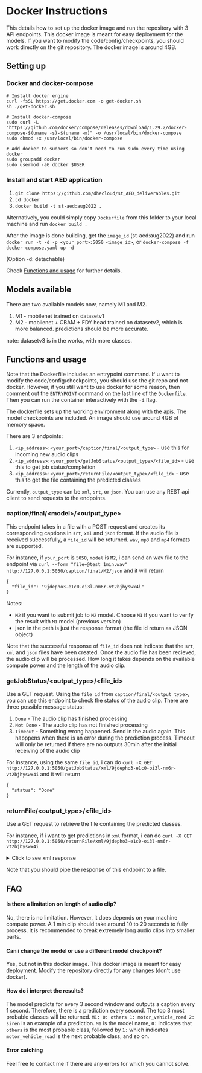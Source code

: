# Docker Instructions

This details how to set up the docker image and run the repository with 3 API endpoints. This docker image is meant for easy deployment for the models. If you want to modify the code/config/checkpoints, you should work directly on the git repository. The docker image is around 4GB.

## Setting up

### Docker and docker-compose

```
# Install docker engine
curl -fsSL https://get.docker.com -o get-docker.sh
sh ./get-docker.sh

# Install docker-compose
sudo curl -L "https://github.com/docker/compose/releases/download/1.29.2/docker-compose-$(uname -s)-$(uname -m)" -o /usr/local/bin/docker-compose
sudo chmod +x /usr/local/bin/docker-compose

# Add docker to sudoers so don’t need to run sudo every time using docker
sudo groupadd docker
sudo usermod -aG docker $USER
```

### Install and start AED application
1. `git clone https://github.com/dhecloud/st_AED_deliverables.git`
2. `cd docker`
3. `docker build -t st-aed:aug2022 .`

Alternatively, you could simply copy `Dockerfile` from this folder to your local machine and run `docker build .`

After the image is done building, get the `image_id` (st-aed:aug2022) and run `docker run -t -d -p <your_port>:5050 <image_id>`, or `docker-compose -f docker-compose.yaml up -d`

(Option -d: detachable)

Check [Functions and usage](#Functions-and-usage) for further details.


## Models available

There are two available models now, namely M1 and M2. 

1. M1 - mobilenet trained on datasetv1
2. M2 - mobilenet + CBAM + FDY head trained on datasetv2, which is more balanced. predictions should be more accurate.

note: datasetv3 is in the works, with more classes. 

## Functions and usage

Note that the Dockerfile includes an entrypoint command. If u want to modify the code/config/checkpoints, you should use the git repo and not docker. However, if you still want to use docker for some reason, then comment out the `ENTRYPOINT` command on the last line of the `Dockerfile`. Then you can run the container interactively with the `-i` flag.

The dockerfile sets up the working environment along with the apis. The model checkpoints are included. An image should use around 4GB of memory space.

There are 3 endpoints:

1. `<ip_address>:<your_port>/caption/final/<output_type>` - use this for incoming new audio clips
2. `<ip_address>:<your_port>/getJobStatus/<output_type>/<file_id>` - use this to get job status/completion
3. `<ip_address>:<your_port>/returnFile/<output_type>/<file_id>` - use this to get the file containing the predicted classes

Currently, `output_type` can be `xml`, `srt`, or `json`. You can use any REST api client to send requests to the endpoints. 

### caption\/final\/\<model\>/\<output_type\>


This endpoint takes in a file with a POST request and creates its corresponding captions in `srt`, `xml` and `json` format. If the audio file is received successfully, a `file_id` will be returned. `wav`, `mp3` and `mp4` formats are supported.

For instance, if `your_port` is `5050`, `model` is `M2`, i can send an wav file to the endpoint via `curl --form "file=@test_1min.wav" http://127.0.0.1:5050/caption/final/M2/json` and it will return

```
{
  "file_id": "9jdepho3-e1c0-oi3l-nm6r-vt2bjhyswx4i"
}
```

Notes:
   - `M2` if you want to submit job to `M2` model. Choose `M1` if you want to verify the result with `M1` model (previous version)
   - json in the path is just the response format (the file id return as JSON object)


Note that the successful response of `file_id` does not indicate that the `srt`, `xml` and `json` files have been created. Once the audio file has been recieved, the audio clip will be processed. How long it takes depends on the available compute power and the length of the audio clip.

### getJobStatus\/\<output_type\>\/\<file_id\>

Use a GET request. Using the `file_id` from `caption/final/<output_type>`, you can use this endpoint to check the status of the audio clip. There are three possible message status:
 
1. `Done` - The audio clip has finished processing
2. `Not Done` - The audio clip has not finished processing
3. `Timeout` - Something wrong happened. Send in the audio again. This happpens when there is an error during the prediction process. Timeout will only be returned if there are no outputs 30min after the initial receiving of the audio clip

For instance, using the same `file_id`, i can do `curl -X GET http://127.0.0.1:5050/getJobStatus/xml/9jdepho3-e1c0-oi3l-nm6r-vt2bjhyswx4i` and it will return

```
{
  "status": "Done"
}
```

### returnFile\/\<output_type\>\/\<file_id\>

Use a GET request to retrieve the file containing the predicted classes. 

For instance, if i want to get predictions in `xml` format, i can do `curl -X GET http://127.0.0.1:5050/returnFile/xml/9jdepho3-e1c0-oi3l-nm6r-vt2bjhyswx4i`


<details><summary>Click to see xml response</summary>
<p>
```
&lt;?xml version="1.0" ?&gt;
&lt;AudioDoc name="9jdepho3-e1c0-oi3l-nm6r-vt2bjhyswx4i"&gt;
    &lt;SoundCaptionList&gt;
        &lt;SoundSegment stime="0.0" dur="1.00"&gt;M1: 0: chatter 1: others 2: screaming 3: motor_vehicle_road 4: emergency_vehicle &lt;/SoundSegment&gt;
        &lt;SoundSegment stime="1.0" dur="1.00"&gt;M1: 0: chatter 1: others 2: screaming 3: motor_vehicle_road 4: emergency_vehicle &lt;/SoundSegment&gt;
        &lt;SoundSegment stime="2.0" dur="1.00"&gt;M1: 0: chatter 1: others 2: screaming 3: motor_vehicle_road 4: emergency_vehicle &lt;/SoundSegment&gt;
        &lt;SoundSegment stime="3.0" dur="1.00"&gt;M1: 0: chatter 1: others 2: screaming 3: emergency_vehicle 4: motor_vehicle_road &lt;/SoundSegment&gt;
        &lt;SoundSegment stime="4.0" dur="1.00"&gt;M1: 0: chatter 1: others 2: screaming 3: motor_vehicle_road 4: emergency_vehicle &lt;/SoundSegment&gt;
        &lt;SoundSegment stime="5.0" dur="1.00"&gt;M1: 0: chatter 1: screaming 2: others 3: motor_vehicle_road 4: breaking &lt;/SoundSegment&gt;
        &lt;SoundSegment stime="6.0" dur="1.00"&gt;M1: 0: chatter 1: others 2: screaming 3: motor_vehicle_road 4: emergency_vehicle &lt;/SoundSegment&gt;
        &lt;SoundSegment stime="7.0" dur="1.00"&gt;M1: 0: chatter 1: others 2: screaming 3: motor_vehicle_road 4: emergency_vehicle &lt;/SoundSegment&gt;
        &lt;SoundSegment stime="8.0" dur="1.00"&gt;M1: 0: chatter 1: others 2: screaming 3: motor_vehicle_road 4: emergency_vehicle &lt;/SoundSegment&gt;
        &lt;SoundSegment stime="9.0" dur="1.00"&gt;M1: 0: chatter 1: others 2: screaming 3: emergency_vehicle 4: breaking &lt;/SoundSegment&gt;
        &lt;SoundSegment stime="10.0" dur="1.00"&gt;M1: 0: chatter 1: screaming 2: others 3: emergency_vehicle 4: breaking &lt;/SoundSegment&gt;
        &lt;SoundSegment stime="11.0" dur="1.00"&gt;M1: 0: chatter 1: others 2: screaming 3: emergency_vehicle 4: motor_vehicle_road &lt;/SoundSegment&gt;
        &lt;SoundSegment stime="12.0" dur="1.00"&gt;M1: 0: chatter 1: screaming 2: others 3: emergency_vehicle 4: breaking &lt;/SoundSegment&gt;
        &lt;SoundSegment stime="13.0" dur="1.00"&gt;M1: 0: chatter 1: screaming 2: others 3: emergency_vehicle 4: breaking &lt;/SoundSegment&gt;
        &lt;SoundSegment stime="14.0" dur="1.00"&gt;M1: 0: chatter 1: screaming 2: others 3: emergency_vehicle 4: breaking &lt;/SoundSegment&gt;
        &lt;SoundSegment stime="15.0" dur="1.00"&gt;M1: 0: chatter 1: screaming 2: others 3: emergency_vehicle 4: breaking &lt;/SoundSegment&gt;
        &lt;SoundSegment stime="16.0" dur="1.00"&gt;M1: 0: chatter 1: screaming 2: others 3: emergency_vehicle 4: breaking &lt;/SoundSegment&gt;
        &lt;SoundSegment stime="17.0" dur="1.00"&gt;M1: 0: chatter 1: screaming 2: others 3: emergency_vehicle 4: breaking &lt;/SoundSegment&gt;
        &lt;SoundSegment stime="18.0" dur="1.00"&gt;M1: 0: chatter 1: screaming 2: others 3: emergency_vehicle 4: breaking &lt;/SoundSegment&gt;
        &lt;SoundSegment stime="19.0" dur="1.00"&gt;M1: 0: chatter 1: screaming 2: others 3: emergency_vehicle 4: breaking &lt;/SoundSegment&gt;
        &lt;SoundSegment stime="20.0" dur="1.00"&gt;M1: 0: chatter 1: others 2: screaming 3: emergency_vehicle 4: motor_vehicle_road &lt;/SoundSegment&gt;
        &lt;SoundSegment stime="21.0" dur="1.00"&gt;M1: 0: chatter 1: others 2: screaming 3: motor_vehicle_road 4: crying_sobbing &lt;/SoundSegment&gt;
        &lt;SoundSegment stime="22.0" dur="1.00"&gt;M1: 0: chatter 1: others 2: screaming 3: motor_vehicle_road 4: emergency_vehicle &lt;/SoundSegment&gt;
        &lt;SoundSegment stime="23.0" dur="1.00"&gt;M1: 0: chatter 1: others 2: screaming 3: motor_vehicle_road 4: emergency_vehicle &lt;/SoundSegment&gt;
        &lt;SoundSegment stime="24.0" dur="1.00"&gt;M1: 0: chatter 1: others 2: screaming 3: emergency_vehicle 4: motor_vehicle_road &lt;/SoundSegment&gt;
        &lt;SoundSegment stime="25.0" dur="1.00"&gt;M1: 0: chatter 1: others 2: screaming 3: emergency_vehicle 4: motor_vehicle_road &lt;/SoundSegment&gt;
        &lt;SoundSegment stime="26.0" dur="1.00"&gt;M1: 0: chatter 1: others 2: screaming 3: emergency_vehicle 4: motor_vehicle_road &lt;/SoundSegment&gt;
        &lt;SoundSegment stime="27.0" dur="1.00"&gt;M1: 0: chatter 1: others 2: screaming 3: motor_vehicle_road 4: emergency_vehicle &lt;/SoundSegment&gt;
        &lt;SoundSegment stime="28.0" dur="1.00"&gt;M1: 0: chatter 1: others 2: screaming 3: emergency_vehicle 4: motor_vehicle_road &lt;/SoundSegment&gt;
        &lt;SoundSegment stime="29.0" dur="1.00"&gt;M1: 0: chatter 1: others 2: screaming 3: emergency_vehicle 4: motor_vehicle_road &lt;/SoundSegment&gt;
        &lt;SoundSegment stime="30.0" dur="1.00"&gt;M1: 0: chatter 1: others 2: screaming 3: emergency_vehicle 4: motor_vehicle_road &lt;/SoundSegment&gt;
        &lt;SoundSegment stime="31.0" dur="1.00"&gt;M1: 0: chatter 1: screaming 2: others 3: emergency_vehicle 4: breaking &lt;/SoundSegment&gt;
        &lt;SoundSegment stime="32.0" dur="1.00"&gt;M1: 0: chatter 1: screaming 2: others 3: emergency_vehicle 4: breaking &lt;/SoundSegment&gt;
        &lt;SoundSegment stime="33.0" dur="1.00"&gt;M1: 0: chatter 1: screaming 2: others 3: emergency_vehicle 4: breaking &lt;/SoundSegment&gt;
        &lt;SoundSegment stime="34.0" dur="1.00"&gt;M1: 0: chatter 1: screaming 2: others 3: emergency_vehicle 4: breaking &lt;/SoundSegment&gt;
        &lt;SoundSegment stime="35.0" dur="1.00"&gt;M1: 0: chatter 1: screaming 2: others 3: emergency_vehicle 4: breaking &lt;/SoundSegment&gt;
        &lt;SoundSegment stime="36.0" dur="1.00"&gt;M1: 0: chatter 1: screaming 2: others 3: emergency_vehicle 4: breaking &lt;/SoundSegment&gt;
        &lt;SoundSegment stime="37.0" dur="1.00"&gt;M1: 0: chatter 1: screaming 2: others 3: emergency_vehicle 4: breaking &lt;/SoundSegment&gt;
        &lt;SoundSegment stime="38.0" dur="1.00"&gt;M1: 0: chatter 1: screaming 2: others 3: emergency_vehicle 4: breaking &lt;/SoundSegment&gt;
        &lt;SoundSegment stime="39.0" dur="1.00"&gt;M1: 0: chatter 1: screaming 2: others 3: emergency_vehicle 4: breaking &lt;/SoundSegment&gt;
        &lt;SoundSegment stime="40.0" dur="1.00"&gt;M1: 0: chatter 1: screaming 2: others 3: emergency_vehicle 4: breaking &lt;/SoundSegment&gt;
        &lt;SoundSegment stime="41.0" dur="1.00"&gt;M1: 0: chatter 1: screaming 2: others 3: emergency_vehicle 4: breaking &lt;/SoundSegment&gt;
        &lt;SoundSegment stime="42.0" dur="1.00"&gt;M1: 0: chatter 1: screaming 2: others 3: emergency_vehicle 4: breaking &lt;/SoundSegment&gt;
        &lt;SoundSegment stime="43.0" dur="1.00"&gt;M1: 0: chatter 1: others 2: screaming 3: emergency_vehicle 4: motor_vehicle_road &lt;/SoundSegment&gt;
        &lt;SoundSegment stime="44.0" dur="1.00"&gt;M1: 0: chatter 1: others 2: screaming 3: motor_vehicle_road 4: emergency_vehicle &lt;/SoundSegment&gt;
        &lt;SoundSegment stime="45.0" dur="1.00"&gt;M1: 0: chatter 1: others 2: screaming 3: emergency_vehicle 4: motor_vehicle_road &lt;/SoundSegment&gt;
        &lt;SoundSegment stime="46.0" dur="1.00"&gt;M1: 0: chatter 1: others 2: screaming 3: emergency_vehicle 4: motor_vehicle_road &lt;/SoundSegment&gt;
        &lt;SoundSegment stime="47.0" dur="1.00"&gt;M1: 0: chatter 1: others 2: screaming 3: emergency_vehicle 4: motor_vehicle_road &lt;/SoundSegment&gt;
        &lt;SoundSegment stime="48.0" dur="1.00"&gt;M1: 0: chatter 1: others 2: screaming 3: emergency_vehicle 4: motor_vehicle_road &lt;/SoundSegment&gt;
        &lt;SoundSegment stime="49.0" dur="1.00"&gt;M1: 0: others 1: motor_vehicle_road 2: chatter 3: emergency_vehicle 4: siren &lt;/SoundSegment&gt;
        &lt;SoundSegment stime="50.0" dur="1.00"&gt;M1: 0: others 1: motor_vehicle_road 2: siren 3: emergency_vehicle 4: screaming &lt;/SoundSegment&gt;
        &lt;SoundSegment stime="51.0" dur="1.00"&gt;M1: 0: others 1: chatter 2: screaming 3: motor_vehicle_road 4: emergency_vehicle &lt;/SoundSegment&gt;
        &lt;SoundSegment stime="52.0" dur="1.00"&gt;M1: 0: chatter 1: others 2: screaming 3: emergency_vehicle 4: motor_vehicle_road &lt;/SoundSegment&gt;
        &lt;SoundSegment stime="53.0" dur="1.00"&gt;M1: 0: chatter 1: screaming 2: others 3: emergency_vehicle 4: breaking &lt;/SoundSegment&gt;
        &lt;SoundSegment stime="54.0" dur="1.00"&gt;M1: 0: chatter 1: others 2: screaming 3: emergency_vehicle 4: motor_vehicle_road &lt;/SoundSegment&gt;
        &lt;SoundSegment stime="55.0" dur="1.00"&gt;M1: 0: chatter 1: others 2: screaming 3: emergency_vehicle 4: motor_vehicle_road &lt;/SoundSegment&gt;
        &lt;SoundSegment stime="56.0" dur="1.00"&gt;M1: 0: chatter 1: others 2: screaming 3: motor_vehicle_road 4: emergency_vehicle &lt;/SoundSegment&gt;
        &lt;SoundSegment stime="57.0" dur="1.00"&gt;M1: 0: chatter 1: others 2: screaming 3: motor_vehicle_road 4: emergency_vehicle &lt;/SoundSegment&gt;
        &lt;SoundSegment stime="58.0" dur="1.00"&gt;M1: 0: chatter 1: others 2: motor_vehicle_road 3: screaming 4: emergency_vehicle &lt;/SoundSegment&gt;
        &lt;SoundSegment stime="59.0" dur="1.00"&gt;M1: 0: chatter 1: others 2: motor_vehicle_road 3: screaming 4: emergency_vehicle &lt;/SoundSegment&gt;
        &lt;SoundSegment stime="60.0" dur="1.00"&gt;M1: 0: chatter 1: others 2: motor_vehicle_road 3: screaming 4: emergency_vehicle &lt;/SoundSegment&gt;
        &lt;SoundSegment stime="61.0" dur="1.00"&gt;M1: 0: chatter 1: others 2: screaming 3: motor_vehicle_road 4: emergency_vehicle &lt;/SoundSegment&gt;
        &lt;SoundSegment stime="62.0" dur="1.00"&gt;M1: 0: chatter 1: others 2: screaming 3: motor_vehicle_road 4: emergency_vehicle &lt;/SoundSegment&gt;
        &lt;SoundSegment stime="63.0" dur="1.00"&gt;M1: 0: chatter 1: others 2: screaming 3: motor_vehicle_road 4: emergency_vehicle &lt;/SoundSegment&gt;
        &lt;SoundSegment stime="64.0" dur="1.00"&gt;M1: 0: others 1: motor_vehicle_road 2: chatter 3: screaming 4: emergency_vehicle &lt;/SoundSegment&gt;
        &lt;SoundSegment stime="65.0" dur="1.00"&gt;M1: 0: others 1: motor_vehicle_road 2: siren 3: screaming 4: chatter &lt;/SoundSegment&gt;
    &lt;/SoundCaptionList&gt;
&lt;/AudioDoc&gt;
```
</p>
</details>  


Note that you should pipe the response of this endpoint to a file.


## FAQ

#### Is there a limitation on length of audio clip?
No, there is no limitation. However, it does depends on your machine compute power. A 1 min clip should take around 10 to 20 seconds to fully process. It is recommended to break extremely long audio clips into smaller parts.

#### Can i change the model or use a different model checkpoint?
Yes, but not in this docker image. This docker image is meant for easy deployment. Modify the repository directly for any changes (don't use docker).

#### How do i interpret the results?
The model predicts for every 3 second window and outputs a caption every 1 second. Therefore, there is a prediction every second. The top 3 most probable classes will be returned. `M1: 0: others 1: motor_vehicle_road 2: siren` is an example of a prediction. `M1` is the model name, `0:` indicates that `others` is the most probable class, followed by `1:` which indicates `motor_vehicle_road` is the next probable class, and so on.

#### Error catching
Feel free to contact me if there are any errors for which you cannot solve.



